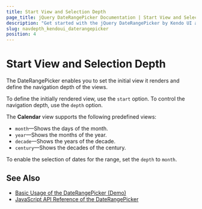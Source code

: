 ```yaml
---
title: Start View and Selection Depth
page_title: jQuery DateRangePicker Documentation | Start View and Selection Depth | Kendo UI
description: "Get started with the jQuery DateRangePicker by Kendo UI and learn how to define the start view and control the navigation depth of the widget."
slug: navdepth_kendoui_daterangepicker
position: 4
---
```


# Start View and Selection Depth

The DateRangePicker enables you to set the initial view it renders and define the navigation depth of the views.

To define the initially rendered view, use the `start` option. To control the navigation depth, use the `depth` option.

The **Calendar** view supports the following predefined views:
* `month`&mdash;Shows the days of the month.
* `year`&mdash;Shows the months of the year.
* `decade`&mdash;Shows the years of the decade.
* `century`&mdash;Shows the decades of the century.

To enable the selection of dates for the range, set the `depth` to `month`.

## See Also

* [Basic Usage of the DateRangePicker (Demo)](https://demos.telerik.com/kendo-ui/daterangepicker/index)
* [JavaScript API Reference of the DateRangePicker](/api/javascript/ui/daterangepicker)
